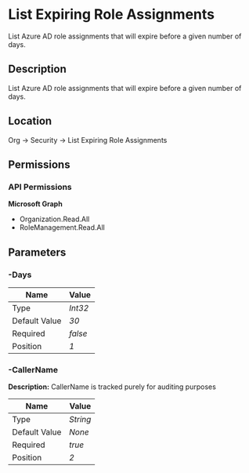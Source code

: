 # List Expiring Role Assignments

List Azure AD role assignments that will expire before a given number of days.

## Description

List Azure AD role assignments that will expire before a given number of days.

## Location

Org &rarr; Security &rarr; List Expiring Role Assignments

## Permissions

### API Permissions

**Microsoft Graph**
- Organization.Read.All
- RoleManagement.Read.All

## Parameters

### -Days

| Name | Value |
|---|---|
| Type | _Int32_ |
| Default Value | _30_ |
| Required | _false_ |
| Position | _1_ |

### -CallerName

**Description:** CallerName is tracked purely for auditing purposes 

| Name | Value |
|---|---|
| Type | _String_ |
| Default Value | _None_ |
| Required | _true_ |
| Position | _2_ |



